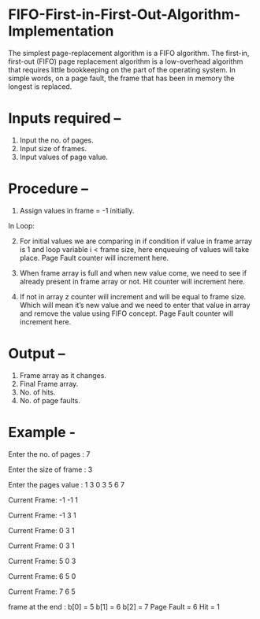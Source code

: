 # FIFO-First-in-First-Out-Algorithm-Implementation


The simplest page-replacement algorithm is a FIFO algorithm. The first-in, first-out (FIFO) page replacement algorithm is a low-overhead algorithm that requires little bookkeeping on the part of the operating system. In simple words, on a page fault, the frame that has been in memory the longest is replaced. 

# Inputs required – 
  1. Input the no. of pages. 
  2. Input size of frames. 
  3. Input values of page value.


# Procedure –
1. Assign values in frame = -1 initially.

In Loop:
  
  2.  For initial values we are comparing in if condition if value in frame array is 1 and loop variable i < frame size, here enqueuing of values will take place. Page Fault counter will increment here.
  
  3. When frame array is full and when new value come, we need to see if already present in frame array or not. Hit counter will increment here.
  
  4. If not in array z counter will increment and will be equal to frame size. Which will mean it’s new value and we need to enter that value in array and remove the value using FIFO concept. Page Fault counter will increment here.
  
#  Output –  
1. Frame array as it changes. 
2. Final Frame array. 
3. No. of hits. 
4. No. of page faults.

# Example -

Enter the no. of pages : 7

Enter the size of frame : 3

 Enter the pages value :
1
3
0
3
5
6
7

 Current Frame:  -1 	 -1 	 1 

 Current Frame:  -1 	 3 	 1 

 Current Frame:  0 	 3 	 1 

 Current Frame:  0 	 3 	 1 

 Current Frame:  5 	 0 	 3 

 Current Frame:  6 	 5 	 0 

 Current Frame:  7 	 6 	 5 

 frame at the end :
 b[0] = 5
 b[1] = 6
 b[2] = 7
 Page Fault = 6 
 Hit = 1




